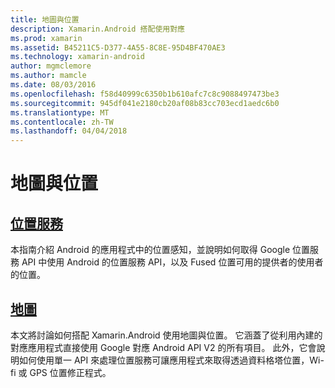 ```yaml
---
title: 地圖與位置
description: Xamarin.Android 搭配使用對應
ms.prod: xamarin
ms.assetid: B45211C5-D377-4A55-8C8E-95D4BF470AE3
ms.technology: xamarin-android
author: mgmclemore
ms.author: mamcle
ms.date: 08/03/2016
ms.openlocfilehash: f58d40999c6350b1b610afc7c8c9088497473be3
ms.sourcegitcommit: 945df041e2180cb20af08b83cc703ecd1aedc6b0
ms.translationtype: MT
ms.contentlocale: zh-TW
ms.lasthandoff: 04/04/2018
---
```

# <a name="maps-and-location"></a>地圖與位置


##  <a name="location-servicesandroidplatformmaps-and-locationlocationmd"></a>[位置服務](~/android/platform/maps-and-location/location.md)

本指南介紹 Android 的應用程式中的位置感知，並說明如何取得 Google 位置服務 API 中使用 Android 的位置服務 API，以及 Fused 位置可用的提供者的使用者的位置。


##  <a name="mapsandroidplatformmaps-and-locationmapsindexmd"></a>[地圖](~/android/platform/maps-and-location/maps/index.md)

本文將討論如何搭配 Xamarin.Android 使用地圖與位置。 它涵蓋了從利用內建的對應應用程式直接使用 Google 對應 Android API V2 的所有項目。 此外，它會說明如何使用單一 API 來處理位置服務可讓應用程式來取得透過資料格塔位置，Wi-fi 或 GPS 位置修正程式。

